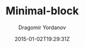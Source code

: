 ---
title: "Minimal-block"
github: https://github.com/drvy/minimal-block
demo: http://blog.drvy.net/minimal-block/
author: Dragomir Yordanov

ssg:
  - Jekyll
cms:
  - No Cms
date: 2015-01-02T19:29:31Z
github_branch: master
description: "A minimalistic, responsive and friendly Jekyllrb theme."
---
